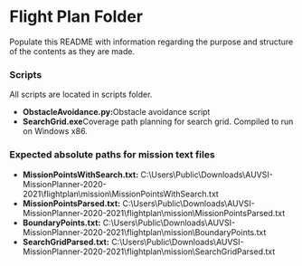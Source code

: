 <h1>Flight Plan Folder</h1>
<p>
  Populate this README with information regarding the purpose and structure of the contents as they are made.
</p>
<h3>Scripts</h3>
<p>
  All scripts are located in scripts folder.
  <ul>
    <li><strong>ObstacleAvoidance.py:</strong>Obstacle avoidance script</li>
    <li><strong>SearchGrid.exe</strong>Coverage path planning for search grid. Compiled to run on Windows x86.</li>
  </ul>
</p>
<h3>Expected absolute paths for mission text files</h3>
<ul>
  <li><strong>MissionPointsWithSearch.txt:</strong> C:\Users\Public\Downloads\AUVSI-MissionPlanner-2020-2021\flightplan\mission\MissionPointsWithSearch.txt</li>
  <li><strong>MissionPointsParsed.txt:</strong> C:\Users\Public\Downloads\AUVSI-MissionPlanner-2020-2021\flightplan\mission\MissionPointsParsed.txt</li>
  <li><strong>BoundaryPoints.txt:</strong> C:\Users\Public\Downloads\AUVSI-MissionPlanner-2020-2021\flightplan\mission\BoundaryPoints.txt</li>
  <li><strong>SearchGridParsed.txt:</strong> C:\Users\Public\Downloads\AUVSI-MissionPlanner-2020-2021\flightplan\mission\SearchGridParsed.txt</li>
</ul>
